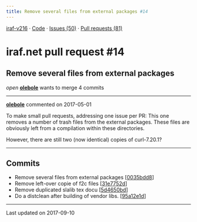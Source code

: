 ```yaml
---
title: Remove several files from external packages #14
---
```


[iraf-v216](/iraf-v216) · [Code](https://github.com/iraf-community/iraf/tree/iraf-v216) · [Issues (50)](/iraf-v216/issues) · [Pull requests (81)](/iraf-v216/issues/pulls)

# iraf.net pull request #14
## Remove several files from external packages
*open* **[olebole](https://github.com/olebole)** wants to merge 4 commits

- - - -

**[olebole](https://github.com/olebole)** commented on 2017-05-01

To make small pull requests, addressing one issue per PR: This one removes a number of trash files from the external packages. These files are obviously left from a compilation within these directories.  
  
However, there are still two (now identical) copies of curl-7.20.1? 
- - - -

## Commits

* Remove several files from external packages [[0035bdd8](https://github.com/iraf-community/iraf/commit/0035bdd84bb8ad0ccdf51f1e4ab86253cd063d73)]
* Remove left-over copie of f2c files [[31e7752d](https://github.com/iraf-community/iraf/commit/31e7752db5e241c3c37d9b6681ca624c7bc6633e)]
* Remove duplicated slalib tex docu [[5d4650bd](https://github.com/iraf-community/iraf/commit/5d4650bd08cfad974fff33f7b2417f9432076dff)]
* Do a distclean after building of vendor libs. [[95a12e1d](https://github.com/iraf-community/iraf/commit/95a12e1d1bd715f06d360df796f67398a57148fc)]

- - - -

Last updated on 2017-09-10
